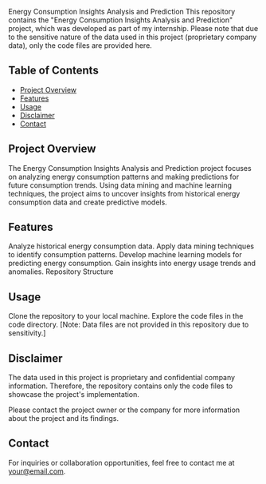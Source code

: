 Energy Consumption Insights Analysis and Prediction
This repository contains the "Energy Consumption Insights Analysis and Prediction" project, which was developed as part of my internship. Please note that due to the sensitive nature of the data used in this project (proprietary company data), only the code files are provided here.

## Table of Contents

- [Project Overview](#projectoverview)
- [Features](#features)
- [Usage](#usage)
- [Disclaimer](#disclaimer)
- [Contact](#contact)


## Project Overview
The Energy Consumption Insights Analysis and Prediction project focuses on analyzing energy consumption patterns and making predictions for future consumption trends. Using data mining and machine learning techniques, the project aims to uncover insights from historical energy consumption data and create predictive models.

## Features
Analyze historical energy consumption data.
Apply data mining techniques to identify consumption patterns.
Develop machine learning models for predicting energy consumption.
Gain insights into energy usage trends and anomalies.
Repository Structure

## Usage
Clone the repository to your local machine.
Explore the code files in the code directory.
[Note: Data files are not provided in this repository due to sensitivity.]

## Disclaimer
The data used in this project is proprietary and confidential company information. Therefore, the repository contains only the code files to showcase the project's implementation.

Please contact the project owner or the company for more information about the project and its findings.

## Contact
For inquiries or collaboration opportunities, feel free to contact me at your@email.com.
